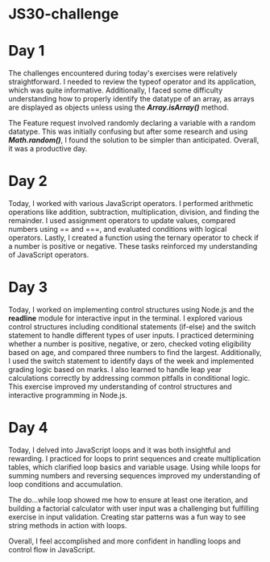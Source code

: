 # JS30-challenge
<h1>Day 1</h1>
<p>The challenges encountered during today's exercises were relatively straightforward. I needed to review the typeof operator and its application, which was quite informative. Additionally, I faced some difficulty understanding how to properly identify the datatype of an array, as arrays are displayed as objects unless using the <b><i>Array.isArray()</i></b> method.

The Feature request involved randomly declaring a variable with a random datatype. This was initially confusing but after some research and using <b><i>Math.random()</i></b>, I found the solution to be simpler than anticipated. Overall, it was a productive day.</p>

<h1>Day 2</h1>
<p>Today, I worked with various JavaScript operators. I performed arithmetic operations like addition, subtraction, multiplication, division, and finding the remainder. I used assignment operators to update values, compared numbers using == and ===, and evaluated conditions with logical operators. Lastly, I created a function using the ternary operator to check if a number is positive or negative. These tasks reinforced my understanding of JavaScript operators.</p>

<h1>Day 3</h1>
<p>Today, I worked on implementing control structures using Node.js and the <b>readline</b> module for interactive input in the terminal. I explored various control structures including conditional statements (if-else) and the switch statement to handle different types of user inputs. I practiced determining whether a number is positive, negative, or zero, checked voting eligibility based on age, and compared three numbers to find the largest. Additionally, I used the switch statement to identify days of the week and implemented grading logic based on marks. I also learned to handle leap year calculations correctly by addressing common pitfalls in conditional logic. This exercise improved my understanding of control structures and interactive programming in Node.js.</p>

<h1>Day 4</h1>
<p>Today, I delved into JavaScript loops and it was both insightful and rewarding. I practiced for loops to print sequences and create multiplication tables, which clarified loop basics and variable usage. Using while loops for summing numbers and reversing sequences improved my understanding of loop conditions and accumulation.

The do...while loop showed me how to ensure at least one iteration, and building a factorial calculator with user input was a challenging but fulfilling exercise in input validation. Creating star patterns was a fun way to see string methods in action with loops.

Overall, I feel accomplished and more confident in handling loops and control flow in JavaScript.</p>